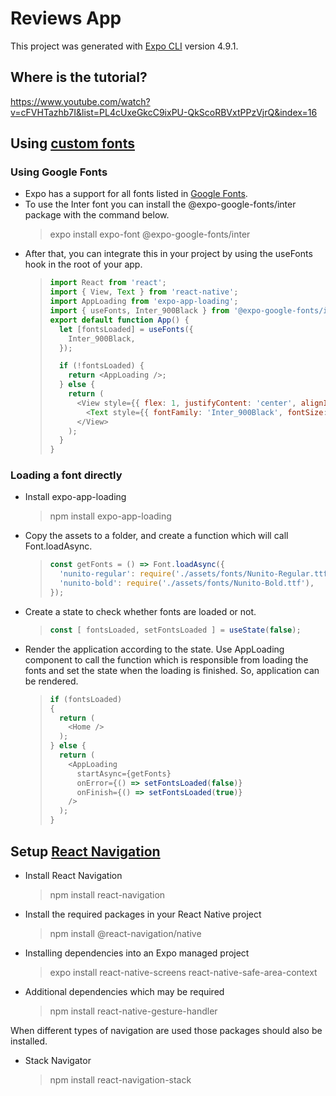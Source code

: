# Reviews App

This project was generated with [Expo CLI](https://docs.expo.dev/workflow/expo-cli/) version 4.9.1.

## Where is the tutorial?

https://www.youtube.com/watch?v=cFVHTazhb7I&list=PL4cUxeGkcC9ixPU-QkScoRBVxtPPzVjrQ&index=16

## Using [custom fonts](https://docs.expo.dev/guides/using-custom-fonts/)

### Using Google Fonts

* Expo has a support for all fonts listed in [Google Fonts](https://fonts.google.com/).
* To use the Inter font you can install the @expo-google-fonts/inter package with the command below.
  > expo install expo-font @expo-google-fonts/inter
* After that, you can integrate this in your project by using the useFonts hook in the root of your app.
  > ```js
  > import React from 'react';
  > import { View, Text } from 'react-native';
  > import AppLoading from 'expo-app-loading';
  > import { useFonts, Inter_900Black } from '@expo-google-fonts/inter';
  > export default function App() {
  >   let [fontsLoaded] = useFonts({
  >     Inter_900Black,
  >   });
  > 
  >   if (!fontsLoaded) {
  >     return <AppLoading />;
  >   } else {
  >     return (
  >       <View style={{ flex: 1, justifyContent: 'center', alignItems: 'center' }}>
  >         <Text style={{ fontFamily: 'Inter_900Black', fontSize: 40 }}>Inter Black</Text>
  >       </View>
  >     );
  >   }
  > }
  > ```

### Loading a font directly

* Install expo-app-loading
  > npm install expo-app-loading
* Copy the assets to a folder, and create a function which will call Font.loadAsync.
  > ```js
  > const getFonts = () => Font.loadAsync({
  >   'nunito-regular': require('./assets/fonts/Nunito-Regular.ttf'),
  >   'nunito-bold': require('./assets/fonts/Nunito-Bold.ttf'),
  > });
  > ```
* Create a state to check whether fonts are loaded or not.
  > ```js
  > const [ fontsLoaded, setFontsLoaded ] = useState(false);
  > ```
* Render the application according to the state. Use AppLoading component to call the function which is responsible from loading the fonts and set the state when the loading is finished. So, application can be rendered.
  > ```js
  > if (fontsLoaded)
  > {
  >   return (
  >     <Home />
  >   );
  > } else {
  >   return (
  >     <AppLoading 
  >       startAsync={getFonts}
  >       onError={() => setFontsLoaded(false)}
  >       onFinish={() => setFontsLoaded(true)}
  >     />
  >   );
  > }
  > ```

## Setup [React Navigation](https://reactnavigation.org/)

* Install React Navigation
  > npm install react-navigation
* Install the required packages in your React Native project
  > npm install @react-navigation/native
* Installing dependencies into an Expo managed project
  > expo install react-native-screens react-native-safe-area-context
* Additional dependencies which may be required
  > npm install react-native-gesture-handler

When different types of navigation are used those packages should also be installed.

* Stack Navigator
  > npm install react-navigation-stack
